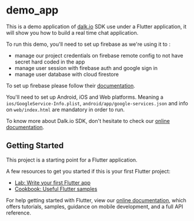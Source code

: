 # demo_app

This is a demo application of [dalk.io](https://dalk.io) SDK use under a Flutter application, it will show you how to build a real time chat application.

To run this demo, you'll need to set up firebase as we're using it to :

- manage our project credentials on firebase remote config to not have secret hard coded in the app
- manage user session with firebase auth and google sign in
- manage user database with cloud firestore 

To set up firebase please follow their [documentation](https://pub.dev/packages/firebase_auth).

You'll need to set up Android, iOS and Web platforms. 
Meaning a `ios/GoogleService-Info.plist`, `android/app/google-services.json` and info on `web/index.html` are mandatory in order to run.  

To know more about Dalk.io SDK, don't hesitate to check our [online documentation](https://dalk.io/doc/api/).

## Getting Started

This project is a starting point for a Flutter application.

A few resources to get you started if this is your first Flutter project:

- [Lab: Write your first Flutter app](https://flutter.dev/docs/get-started/codelab)
- [Cookbook: Useful Flutter samples](https://flutter.dev/docs/cookbook)

For help getting started with Flutter, view our
[online documentation](https://flutter.dev/docs), which offers tutorials,
samples, guidance on mobile development, and a full API reference.
